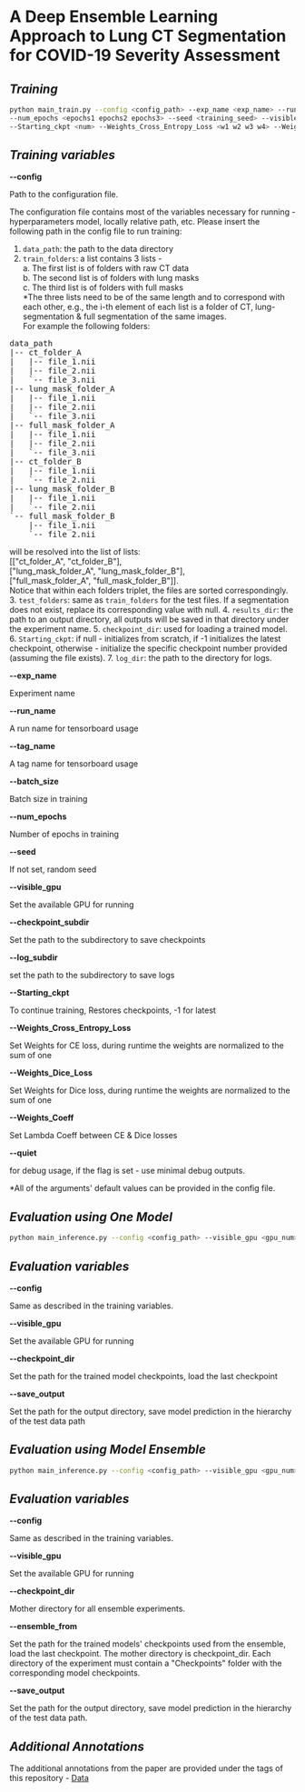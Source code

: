 # A Deep Ensemble Learning Approach to Lung CT Segmentation for COVID-19 Severity Assessment

## _Training_
```sh
python main_train.py --config <config_path> --exp_name <exp_name> --run_name <run_name> --tag_name <tag_name> --batch_size <batch_size>
--num_epochs <epochs1 epochs2 epochs3> --seed <training_seed> --visible_gpu <gpu_num> --checkpoint_subdir <checkpoint_path> --log_subdir <log_path> 
--Starting_ckpt <num> --Weights_Cross_Entropy_Loss <w1 w2 w3 w4> --Weights_Dice_Loss <w1 w2 w3 w4> --Weights_Coeff <lambda> --quiet
```
## _Training variables_
**--config**

Path to the configuration file.

The configuration file contains most of the variables necessary for running - hyperparameters model, locally relative path, etc.
Please insert the following path in the config file to run training:

1. `data_path`: the path to the data directory
2. `train_folders`: a list contains 3 lists - \
a. The first list is of folders with raw CT data\
b. The second list is of folders with lung masks\
c. The third list is of folders with full masks\
*The three lists need to be of the same length and to correspond with each other, e.g., the i-th element of each list is a folder of CT, lung-segmentation & full segmentation of the same images.\
For example the following folders:
<pre>
data_path
|-- ct_folder_A
|   |-- file_1.nii
|   |-- file_2.nii
|   `-- file_3.nii
|-- lung_mask_folder_A
|   |-- file_1.nii
|   |-- file_2.nii
|   `-- file_3.nii
|-- full_mask_folder_A
|   |-- file_1.nii
|   |-- file_2.nii
|   `-- file_3.nii
|-- ct_folder_B
|   |-- file_1.nii
|   `-- file_2.nii
|-- lung_mask_folder_B
|   |-- file_1.nii
|   `-- file_2.nii
`-- full_mask_folder_B
    |-- file_1.nii
    `-- file_2.nii
</pre>
will be resolved into the list of lists:\
[["ct_folder_A", "ct_folder_B"],\
["lung_mask_folder_A", "lung_mask_folder_B"],\
["full_mask_folder_A", "full_mask_folder_B"]].\
Notice that within each folders triplet, the files are sorted correspondingly.
3.  `test_folders`: same as `train_folders` for the test files. If a segmentation does not exist, replace its corresponding value with null.
4. `results_dir`: the path to an output directory, all outputs will be saved in that directory under the experiment name.
5. `checkpoint_dir`: used for loading a trained model.
6. `Starting_ckpt`: if null - initializes from scratch, if -1 initializes the latest checkpoint, otherwise - initialize the specific checkpoint number provided (assuming the file exists).
7. `log_dir`: the path to the directory for logs.


**--exp_name**

Experiment name

**--run_name**

A run name for tensorboard usage

**--tag_name**

A tag name for tensorboard usage

**--batch_size**

Batch size in training

**--num_epochs**

Number of epochs in training

**--seed**

If not set, random seed

**--visible_gpu**

Set the available GPU for running

**--checkpoint_subdir**

Set the path to the subdirectory to save checkpoints

**--log_subdir**

set the path to the subdirectory to save logs

**--Starting_ckpt**

To continue training, Restores checkpoints, -1 for latest

**--Weights_Cross_Entropy_Loss**

Set Weights for CE loss, during runtime the weights are normalized to the sum of one

**--Weights_Dice_Loss**

Set Weights for Dice loss, during runtime the weights are normalized to the sum of one

**--Weights_Coeff**

Set Lambda Coeff between CE & Dice losses

**--quiet**

for debug usage, if the flag is set - use minimal debug outputs.

*All of the arguments' default values can be provided in the config file.
## _Evaluation using One Model_
```sh
python main_inference.py --config <config_path> --visible_gpu <gpu_num> --checkpoint_dir <checkpoint_path> --save_output <output_path>
```
## _Evaluation variables_
**--config**

Same as described in the training variables.

**--visible_gpu**

Set the available GPU for running

**--checkpoint_dir**

Set the path for the trained model checkpoints, load the last checkpoint

**--save_output**

Set the path for the output directory, save model prediction in the hierarchy of the test data path

## _Evaluation using Model Ensemble_
```sh
python main_inference.py --config <config_path> --visible_gpu <gpu_num> --checkpoint_dir <checkpoint_path> --ensemble_from <path1 path2 path3 ...> --save_output <output_path> --ensemble
```
## _Evaluation variables_
**--config**

Same as described in the training variables.

**--visible_gpu**

Set the available GPU for running

**--checkpoint_dir**

Mother directory for all ensemble experiments.

**--ensemble_from**

Set the path for the trained models' checkpoints used from the ensemble, load the last checkpoint. The mother directory is checkpoint_dir. Each directory of the experiment must contain a "Checkpoints" folder with the corresponding model checkpoints.

**--save_output**

Set the path for the output directory, save model prediction in the hierarchy of the test data path.

## _Additional Annotations_
The additional annotations from the paper are provided under the tags of this repository - [Data](https://github.com/talbenha/covid-seg/releases/tag/additional-annotations)
